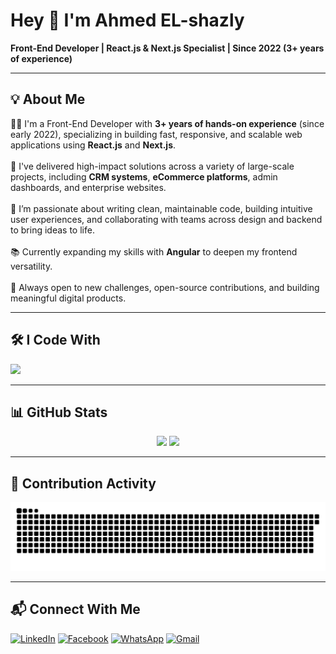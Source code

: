 <h1 align="left">Hey 👋 I'm Ahmed EL-shazly</h1>
<p align="left"><strong>Front-End Developer | React.js & Next.js Specialist | Since 2022 (3+ years of experience)</strong></p>

---

<h2 align="left">💡 About Me</h2>

<p align="left">
  👨‍💻 I'm a Front-End Developer with <strong>3+ years of hands-on experience</strong> (since early 2022), specializing in building fast, responsive, and scalable web applications using <strong>React.js</strong> and <strong>Next.js</strong>.<br><br>
  🚀 I've delivered high-impact solutions across a variety of large-scale projects, including <strong>CRM systems</strong>, <strong>eCommerce platforms</strong>, admin dashboards, and enterprise websites.<br><br>
  💼 I’m passionate about writing clean, maintainable code, building intuitive user experiences, and collaborating with teams across design and backend to bring ideas to life.<br><br>
  📚 Currently expanding my skills with <strong>Angular</strong> to deepen my frontend versatility.<br><br>
  🎯 Always open to new challenges, open-source contributions, and building meaningful digital products.
</p>

---

<h2 align="left">🛠️ I Code With</h2>

<div align="left">
  <img src="https://skillicons.dev/icons?i=js,ts,react,nextjs,angular,vite,redux,storybook,firebase,git,reactivex,sass,bootstrap,tailwind,materialui,figma,xd,heroku,idea" height="40" />
</div>

---

<h2 align="left">📊 GitHub Stats</h2>

<div align="center">
  <img src="https://github-readme-stats.vercel.app/api?username=Shazly99&show_icons=true&include_all_commits=true&count_private=true&theme=dracula&hide_border=false" height="150" />
  <img src="https://github-readme-stats.vercel.app/api/top-langs?username=Shazly99&layout=compact&langs_count=5&theme=dracula&hide_border=false" height="150" />
</div>

---

<h2 align="left">🐍 Contribution Activity</h2>

<img src="https://raw.githubusercontent.com/Shazly99/Shazly99/output/snake.svg" alt="Snake animation" />

---

<h2 align="left">📬 Connect With Me</h2>

<div align="left">
  <a href="https://www.linkedin.com/in/ahmed-elshazly-345076151/" target="_blank"><img src="https://raw.githubusercontent.com/maurodesouza/profile-readme-generator/master/src/assets/icons/social/linkedin/default.svg" width="52" height="40" alt="LinkedIn" /></a>
  <a href="https://www.facebook.com/profile.php?id=100009776111150" target="_blank"><img src="https://raw.githubusercontent.com/maurodesouza/profile-readme-generator/master/src/assets/icons/social/facebook/default.svg" width="52" height="40" alt="Facebook" /></a>
  <a href="https://wa.me/+201063034637" target="_blank"><img src="https://raw.githubusercontent.com/maurodesouza/profile-readme-generator/master/src/assets/icons/social/whatsapp/default.svg" width="52" height="40" alt="WhatsApp" /></a>
  <a href="mailto:ahmed.as.elshazly@gmail.com"><img src="https://raw.githubusercontent.com/maurodesouza/profile-readme-generator/master/src/assets/icons/social/gmail/default.svg" width="52" height="40" alt="Gmail" /></a>
</div>
